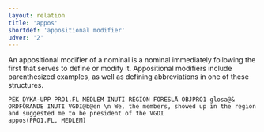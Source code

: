 ```yaml
---
layout: relation
title: 'appos'
shortdef: 'appositional modifier'
udver: '2'
---
```


An appositional modifier of a nominal is a nominal immediately following the first that serves to define or modify it. Appositional modifiers include parenthesized examples, as well as defining abbreviations in one of these structures. 

~~~ sdparse
PEK DYKA-UPP PRO1.FL MEDLEM INUTI REGION FÖRESLÅ OBJPRO1 glosa@& ORDFÖRANDE INUTI VGDI@b@en \n We, the members, showed up in the region and suggested me to be president of the VGDI
appos(PRO1.FL, MEDLEM)
~~~
<!-- Interlanguage links updated Út zář 29 18:41:08 CEST 2020 -->
